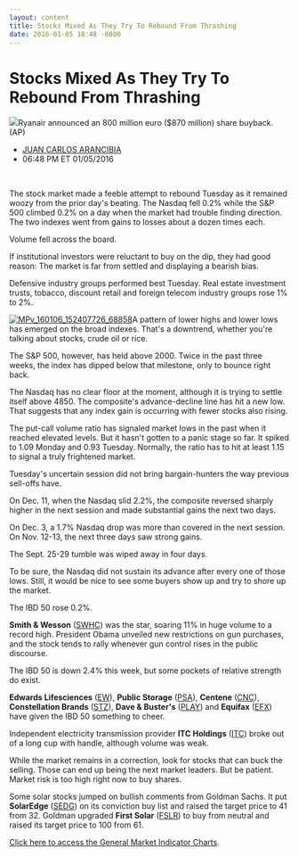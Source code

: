 ```yaml
---
layout: content
title: Stocks Mixed As They Try To Rebound From Thrashing
date: 2016-01-05 18:48 -0800
---
```



Stocks Mixed As They Try To Rebound From Thrashing
===================================================


![](https://www.investors.com/wp-content/uploads/2016/02/SMT0130_RYAN_020216_AP.jpg)Ryanair announced an 800 million euro ($870 million) share buyback. (AP)



* [JUAN CARLOS ARANCIBIA](https://www.investors.com/author/arancibiaj/ "Posts by JUAN CARLOS ARANCIBIA")
* 06:48 PM ET 01/05/2016




 


The stock market made a feeble attempt to rebound Tuesday as it remained woozy from the prior day's beating. The Nasdaq fell 0.2% while the S&P 500 climbed 0.2% on a day when the market had trouble finding direction. The two indexes went from gains to losses about a dozen times each.


Volume fell across the board.


If institutional investors were reluctant to buy on the dip, they had good reason: The market is far from settled and displaying a bearish bias.


Defensive industry groups performed best Tuesday. Real estate investment trusts, tobacco, discount retail and foreign telecom industry groups rose 1% to 2%.


[![MPv_160106_152407726_68858](http://ibdcmsprod10/wp-content/uploads/2016/01/MPv_160106_152407726_68858.png)](http://ibdcmsprod10/wp-content/uploads/2016/01/MPv_160106_152407726_68858.png)A pattern of lower highs and lower lows has emerged on the broad indexes. That's a downtrend, whether you're talking about stocks, crude oil or rice.


The S&P 500, however, has held above 2000. Twice in the past three weeks, the index has dipped below that milestone, only to bounce right back.


The Nasdaq has no clear floor at the moment, although it is trying to settle itself above 4850. The composite's advance-decline line has hit a new low. That suggests that any index gain is occurring with fewer stocks also rising.


The put-call volume ratio has signaled market lows in the past when it reached elevated levels. But it hasn't gotten to a panic stage so far. It spiked to 1.09 Monday and 0.93 Tuesday. Normally, the ratio has to hit at least 1.15 to signal a truly frightened market.


Tuesday's uncertain session did not bring bargain-hunters the way previous sell-offs have.


On Dec. 11, when the Nasdaq slid 2.2%, the composite reversed sharply higher in the next session and made substantial gains the next two days.


On Dec. 3, a 1.7% Nasdaq drop was more than covered in the next session. On Nov. 12-13, the next three days saw strong gains.


The Sept. 25-29 tumble was wiped away in four days.


To be sure, the Nasdaq did not sustain its advance after every one of those lows. Still, it would be nice to see some buyers show up and try to shore up the market.


The IBD 50 rose 0.2%.


**Smith & Wesson** ([SWHC](https://research.investors.com/quote.aspx?symbol=SWHC)) was the star, soaring 11% in huge volume to a record high. President Obama unveiled new restrictions on gun purchases, and the stock tends to rally whenever gun control rises in the public discourse.


The IBD 50 is down 2.4% this week, but some pockets of relative strength do exist.


**Edwards Lifesciences** ([EW](https://research.investors.com/quote.aspx?symbol=EW)), **Public Storage** ([PSA](https://research.investors.com/quote.aspx?symbol=PSA)), **Centene** ([CNC](https://research.investors.com/quote.aspx?symbol=CNC)), **Constellation Brands** ([STZ](https://research.investors.com/quote.aspx?symbol=STZ)), **Dave & Buster's** ([PLAY](https://research.investors.com/quote.aspx?symbol=PLAY)) and **Equifax** ([EFX](https://research.investors.com/quote.aspx?symbol=EFX)) have given the IBD 50 something to cheer.


Independent electricity transmission provider **ITC Holdings** ([ITC](https://research.investors.com/quote.aspx?symbol=ITC)) broke out of a long cup with handle, although volume was weak.


While the market remains in a correction, look for stocks that can buck the selling. Those can end up being the next market leaders. But be patient. Market risk is too high right now to buy shares.


Some solar stocks jumped on bullish comments from Goldman Sachs. It put **SolarEdge** ([SEDG](https://research.investors.com/quote.aspx?symbol=SEDG)) on its conviction buy list and raised the target price to 41 from 32. Goldman upgraded **First Solar** ([FSLR](https://research.investors.com/quote.aspx?symbol=FSLR)) to buy from neutral and raised its target price to 100 from 61.


[Click here to access the General Market Indicator Charts](https://www.investors.com/pdf/GMI_010616.pdf).




